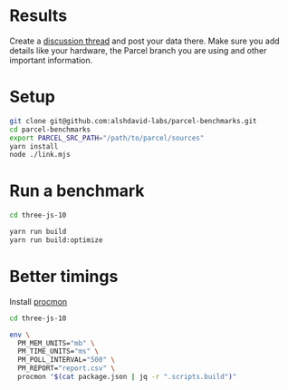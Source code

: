 # Results

Create a [discussion thread](https://github.com/alshdavid-labs/parcel-benchmarks/discussions) and post your data there. Make sure you add details like your hardware, the Parcel branch you are using and other important information.

# Setup

```bash
git clone git@github.com:alshdavid-labs/parcel-benchmarks.git
cd parcel-benchmarks
export PARCEL_SRC_PATH="/path/to/parcel/sources"
yarn install
node ./link.mjs
```

# Run a benchmark

```bash
cd three-js-10

yarn run build
yarn run build:optimize
```

# Better timings

Install [procmon](https://github.com/alshdavid/procmon)

```bash
cd three-js-10

env \
  PM_MEM_UNITS="mb" \
  PM_TIME_UNITS="ms" \
  PM_POLL_INTERVAL="500" \
  PM_REPORT="report.csv" \
  procmon "$(cat package.json | jq -r ".scripts.build")"
```
